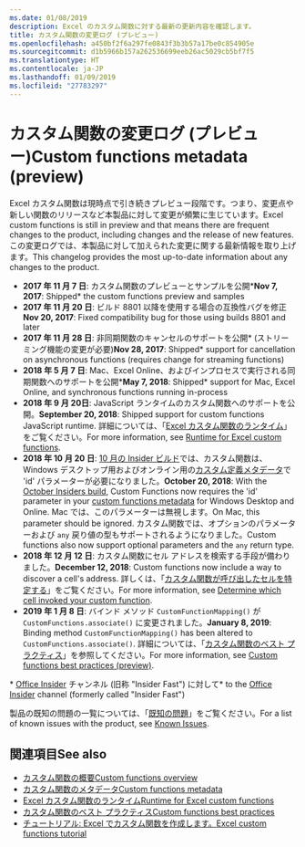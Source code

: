 ```yaml
---
ms.date: 01/08/2019
description: Excel のカスタム関数に対する最新の更新内容を確認します。
title: カスタム関数の変更ログ (プレビュー)
ms.openlocfilehash: a450bf2f6a297fe0843f3b3b57a17be0c854905e
ms.sourcegitcommit: d1b5966b157a262536699eeb26ac5029cb5bf7f5
ms.translationtype: HT
ms.contentlocale: ja-JP
ms.lasthandoff: 01/09/2019
ms.locfileid: "27783297"
---
```

# <a name="custom-functions-changelog-preview"></a><span data-ttu-id="acea2-103">カスタム関数の変更ログ (プレビュー)</span><span class="sxs-lookup"><span data-stu-id="acea2-103">Custom functions metadata (preview)</span></span>

<span data-ttu-id="acea2-104">Excel カスタム関数は現時点で引き続きプレビュー段階です。つまり、変更点や新しい関数のリリースなど本製品に対して変更が頻繁に生じています。</span><span class="sxs-lookup"><span data-stu-id="acea2-104">Excel custom functions is still in preview and that means there are frequent changes to the product, including changes and the release of new features.</span></span> <span data-ttu-id="acea2-105">この変更ログでは、本製品に対して加えられた変更に関する最新情報を取り上げます。</span><span class="sxs-lookup"><span data-stu-id="acea2-105">This changelog provides the most up-to-date information about any changes to the product.</span></span>

- <span data-ttu-id="acea2-106">**2017 年 11 月 7 日**: カスタム関数のプレビューとサンプルを公開\*</span><span class="sxs-lookup"><span data-stu-id="acea2-106">**Nov 7, 2017**: Shipped\* the custom functions preview and samples</span></span>
- <span data-ttu-id="acea2-107">**2017 年 11 月 20 日**: ビルド 8801 以降を使用する場合の互換性バグを修正</span><span class="sxs-lookup"><span data-stu-id="acea2-107">**Nov 20, 2017**: Fixed compatibility bug for those using builds 8801 and later</span></span>
- <span data-ttu-id="acea2-108">**2017 年 11 月 28 日**: 非同期関数のキャンセルのサポートを公開\* (ストリーミング機能の変更が必要)</span><span class="sxs-lookup"><span data-stu-id="acea2-108">**Nov 28, 2017**: Shipped\* support for cancellation on asynchronous functions (requires change for streaming functions)</span></span>
- <span data-ttu-id="acea2-109">**2018 年 5 月 7 日**: Mac、Excel Online、およびインプロセスで実行される同期関数へのサポートを公開\*</span><span class="sxs-lookup"><span data-stu-id="acea2-109">**May 7, 2018**: Shipped\* support for Mac, Excel Online, and synchronous functions running in-process</span></span>
- <span data-ttu-id="acea2-110">**2018 年 9 月 20日**: JavaScript ランタイムのカスタム関数へのサポートを公開。</span><span class="sxs-lookup"><span data-stu-id="acea2-110">**September 20, 2018**: Shipped support for custom functions JavaScript runtime.</span></span> <span data-ttu-id="acea2-111">詳細については、「[Excel カスタム関数のランタイム](custom-functions-runtime.md)」をご覧ください。</span><span class="sxs-lookup"><span data-stu-id="acea2-111">For more information, see [Runtime for Excel custom functions](custom-functions-runtime.md).</span></span>
- <span data-ttu-id="acea2-112">**2018 年 10 月 20 日**: [10 月の Insider ビルド](https://support.office.com/ja-JP/article/what-s-new-for-office-insiders-c152d1e2-96ff-4ce9-8c14-e74e13847a24)では、カスタム関数は、 Windows デスクトップ用およびオンライン用の[カスタム定義メタデータ](custom-functions-json.md)で 'id' パラメーターが必要になりました。</span><span class="sxs-lookup"><span data-stu-id="acea2-112">**October 20, 2018**: With the [October Insiders build](https://support.office.com/ja-JP/article/what-s-new-for-office-insiders-c152d1e2-96ff-4ce9-8c14-e74e13847a24), Custom Functions now requires the 'id' parameter in your [custom functions metadata](custom-functions-json.md) for Windows Desktop and Online.</span></span> <span data-ttu-id="acea2-113">Mac では、このパラメーターは無視します。</span><span class="sxs-lookup"><span data-stu-id="acea2-113">On Mac, this parameter should be ignored.</span></span> <span data-ttu-id="acea2-114">カスタム関数では、オプションのパラメーターおよび `any` 戻り値の型もサポートされるようになりました。</span><span class="sxs-lookup"><span data-stu-id="acea2-114">Custom functions also now support optional parameters and the `any` return type.</span></span>
- <span data-ttu-id="acea2-115">**2018 年 12 月 12 日**: カスタム関数にセル アドレスを検索する手段が備わりました。</span><span class="sxs-lookup"><span data-stu-id="acea2-115">**December 12, 2018**: Custom functions now include a way to discover a cell's address.</span></span> <span data-ttu-id="acea2-116">詳しくは、「[カスタム関数が呼び出したセルを特定する](custom-functions-overview.md#determine-which-cell-invoked-your-custom-function)」をご覧ください。</span><span class="sxs-lookup"><span data-stu-id="acea2-116">For more information, see [Determine which cell invoked your custom function](custom-functions-overview.md#determine-which-cell-invoked-your-custom-function).</span></span>
- <span data-ttu-id="acea2-117">**2019 年 1 月 8 日**: バインド メソッド `CustomFunctionMapping()` が `CustomFunctions.associate()` に変更されました。</span><span class="sxs-lookup"><span data-stu-id="acea2-117">**January 8, 2019**: Binding method `CustomFunctionMapping()` has been altered to `CustomFunctions.associate()`.</span></span> <span data-ttu-id="acea2-118">詳細については、「[カスタム関数のベスト プラクティス](custom-functions-best-practices.md)」を参照してください。</span><span class="sxs-lookup"><span data-stu-id="acea2-118">For more information, see [Custom functions best practices (preview)](custom-functions-best-practices.md).</span></span>

<span data-ttu-id="acea2-119">\* [Office Insider](https://products.office.com/office-insider) チャンネル (旧称 "Insider Fast") に対して</span><span class="sxs-lookup"><span data-stu-id="acea2-119">\* to the [Office Insider](https://products.office.com/office-insider) channel (formerly called "Insider Fast")</span></span>

<span data-ttu-id="acea2-120">製品の既知の問題の一覧については、「[既知の問題](custom-functions-overview.md#known-issues)」をご覧ください。</span><span class="sxs-lookup"><span data-stu-id="acea2-120">For a list of known issues with the product, see [Known Issues](custom-functions-overview.md#known-issues).</span></span> 

## <a name="see-also"></a><span data-ttu-id="acea2-121">関連項目</span><span class="sxs-lookup"><span data-stu-id="acea2-121">See also</span></span>

* [<span data-ttu-id="acea2-122">カスタム関数の概要</span><span class="sxs-lookup"><span data-stu-id="acea2-122">Custom functions overview</span></span>](custom-functions-overview.md)
* [<span data-ttu-id="acea2-123">カスタム関数のメタデータ</span><span class="sxs-lookup"><span data-stu-id="acea2-123">Custom functions metadata</span></span>](custom-functions-json.md)
* [<span data-ttu-id="acea2-124">Excel カスタム関数のランタイム</span><span class="sxs-lookup"><span data-stu-id="acea2-124">Runtime for Excel custom functions</span></span>](custom-functions-runtime.md)
* [<span data-ttu-id="acea2-125">カスタム関数のベスト プラクティス</span><span class="sxs-lookup"><span data-stu-id="acea2-125">Custom functions best practices</span></span>](custom-functions-best-practices.md)
* [<span data-ttu-id="acea2-126">チュートリアル: Excel でカスタム関数を作成します。</span><span class="sxs-lookup"><span data-stu-id="acea2-126">Excel custom functions tutorial</span></span>](../tutorials/excel-tutorial-create-custom-functions.md)
